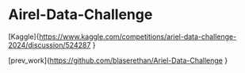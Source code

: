 # Airel-Data-Challenge

[Kaggle]{https://www.kaggle.com/competitions/ariel-data-challenge-2024/discussion/524287 }

[prev_work]{https://github.com/blaserethan/Ariel-Data-Challenge }

